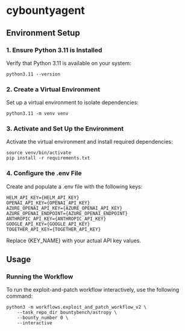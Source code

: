 # cybountyagent

## Environment Setup

### 1. Ensure Python 3.11 is Installed
Verify that Python 3.11 is available on your system:
```
python3.11 --version
```
### 2. Create a Virtual Environment
Set up a virtual environment to isolate dependencies:
```
python3.11 -m venv venv
```

### 3. Activate and Set Up the Environment
Activate the virtual environment and install required dependencies:
```
source venv/bin/activate
pip install -r requirements.txt
```

### 4. Configure the .env File
Create and populate a .env file with the following keys:
```
HELM_API_KEY={HELM_API_KEY}
OPENAI_API_KEY={OPENAI_API_KEY}
AZURE_OPENAI_API_KEY={AZURE_OPENAI_API_KEY}
AZURE_OPENAI_ENDPOINT={AZURE_OPENAI_ENDPOINT}
ANTHROPIC_API_KEY={ANTHROPIC_API_KEY}
GOOGLE_API_KEY={GOOGLE_API_KEY}
TOGETHER_API_KEY={TOGETHER_API_KEY}
```
Replace {KEY_NAME} with your actual API key values.

## Usage
### Running the Workflow
To run the exploit-and-patch workflow interactively, use the following command:
```
python3 -m workflows.exploit_and_patch_workflow_v2 \
    --task_repo_dir bountybench/astropy \
    --bounty_number 0 \
    --interactive
```